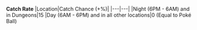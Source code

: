 **Catch Rate**
|Location|Catch Chance (+%)|
|---|---|
|Night (6PM - 6AM) and in Dungeons|15
|Day (6AM - 6PM) and in all other locations|0 (Equal to Poké Ball)